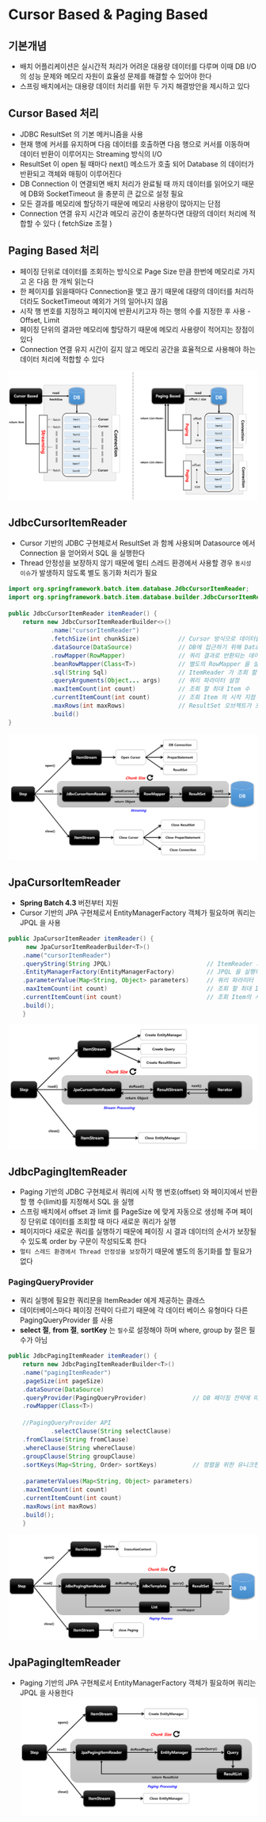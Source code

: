
# Cursor Based & Paging Based

## 기본개념

- 배치 어플리케이션은 실시간적 처리가 어려운 대용량 데이터를 다루며 이때 DB I/O 의 성능 문제와 메모리 자원이 효율성 문제를 해결할 수 있어야 한다
- 스프링 배치에서는 대용량 데이터 처리를 위한 두 가지 해결방안을 제시하고 있다

## Cursor Based 처리

- JDBC ResultSet 의 기본 메커니즘을 사용
- 현재 행에 커서를 유지하며 다음 데이터를 호출하면 다음 행으로 커서를 이동하며 데이터 반환이 이루어지는 Streaming 방식의 I/O
- ResultSet 이 open 될 때마다 next() 메소드가 호출 되어 Database 의 데이터가 반환되고 객체와 매핑이 이루어진다
- DB Connection 이 연결되면 배치 처리가 완료될 때 까지 데이터를 읽어오기 때문에 DB와 SocketTimeout 을 충분히 큰 값으로 설정 필요
- 모든 결과를 메모리에 할당하기 때문에 메모리 사용량이 많아지는 단점
- Connection 연결 유지 시간과 메모리 공간이 충분하다면 대량의 데이터 처리에 적합할 수 있다 ( fetchSize 조절 )

## Paging Based 처리

- 페이징 단위로 데이터를 조회하는 방식으로 Page Size 만큼 한번에 메모리로 가지고 온 다음 한 개씩 읽는다
- 한 페이지를 읽을때마다 Connection을 맺고 끊기 때문에 대량의 데이터를 처리하더라도 SocketTimeout 예외가 거의 일어나지 않음
- 시작 행 번호를 지정하고 페이지에 반환시키고자 하는 행의 수를 지정한 후 사용 - Offset, Limit
- 페이징 단위의 결과만 메모리에 할당하기 때문에 메모리 사용량이 적어지는 장점이 있다
- Connection 연결 유지 시간이 길지 않고 메모리 공간을 효율적으로 사용해야 하는 데이터 처리에 적합할 수 있다

![img_27.png](img_27.png)


## JdbcCursorItemReader

- Cursor 기반의 JDBC 구현체로서 ResultSet 과 함께 사용되며 Datasource 에서 Connection 을 얻어와서 SQL 을 실행한다
- Thread 안정성을 보장하지 않기 때문에 멀티 스레드 환경에서 사용할 경우 `동시성 이슈`가 발생하지 않도록 별도 동기화 처리가 필요

```java
import org.springframework.batch.item.database.JdbcCursorItemReader;
import org.springframework.batch.item.database.builder.JdbcCursorItemReaderBuilder;

public JdbcCursorItemReader itemReader() {
    return new JdbcCursorItemReaderBuilder<>()
            .name("cursorItemReader")           
            .fetchSize(int chunkSize)           // Cursor 방식으로 데이터를 가지고 올 때 한번에 메모리에 할당할 크기를 설정
            .dataSource(DataSource)             // DB에 접근하기 위해 Datasource 설정
            .rowMapper(RowMapper)               // 쿼리 결과로 반환되는 데이터와 객체를 매핑하기 위한 RowMapper 설정
            .beanRowMapper(Class<T>)            // 별도의 RowMapper 을 설정하지 않고 클래스 타입을 설정하면 자동으로 객체와 매핑
            .sql(String Sql)                    // ItemReader 가 조회 할 때 사용할 쿼리 문장 설정
            .queryArguments(Object... args)     // 쿼리 파라미터 설정
            .maxItemCount(int count)            // 조회 할 최대 Item 수
            .currentItemCount(int count)        // 조회 Item 의 시작 지점
            .maxRows(int maxRows)               // ResultSet 오브젝트가 포함 할 수 있는 최대 행 수 
            .build()
}

```

![img_28.png](img_28.png)


## JpaCursorItemReader

- **Spring Batch 4.3** 버전부터 지원
- Cursor 기반의 JPA 구현체로서 EntityManagerFactory 객체가 필요하며 쿼리는 JPQL 을 사용

```java
public JpaCursorItemReader itemReader() {
     new JpaCursorItemReaderBuilder<T>()
	.name("cursorItemReader")                       
 	.queryString(String JPQL)                           // ItemReader 가 조회 할 때 사용할 JPQL 문장 설정
	.EntityManagerFactory(EntityManagerFactory)         // JPQL 을 실행하는 EntityManager 를 생성하는 팩토리
	.parameterValue(Map<String, Object> parameters)     // 쿼리 파라미터 설정
	.maxItemCount(int count)                            // 조회 할 최대 Item 수
	.currentItemCount(int count)                        // 조회 Item의 시작 지점
	.build();
    }

```

![img_29.png](img_29.png)


## JdbcPagingItemReader

- Paging 기반의 JDBC 구현체로서 쿼리에 시작 행 번호(offset) 와 페이지에서 반환 할 행 수(limit)를 지정해서 SQL 을 실행
- 스프링 배치에서 offset 과 limit 를 PageSize 에 맞게 자동으로 생성해 주며 페이징 단위로 데이터를 조회할 때 마다 새로운 쿼리가 실행
- 페이지마다 새로운 쿼리를 실행하기 때문에 페이징 시 결과 데이터의 순서가 보장될 수 있도록 order by 구문이 작성되도록 한다
- `멀티 스레드 환경에서 Thread 안정성을 보장`하기 때문에 별도의 동기화를 할 필요가 없다

### PagingQueryProvider

- 쿼리 실행에 필요한 쿼리문을 ItemReader 에게 제공하는 클래스
- 데이터베이스마다 페이징 전략이 다르기 때문에 각 데이터 베이스 유형마다 다른 PagingQueryProvider 를 사용
- **select 절**, **from 절**, **sortKey** 는 `필수`로 설정해야 하며 where, group by 절은 필수가 아님

```java
public JdbcPagingItemReader itemReader() {
    return new JdbcPagingItemReaderBuilder<T>()
	.name("pagingItemReader")
 	.pageSize(int pageSize)		
	.dataSource(DataSource)
	.queryProvider(PagingQueryProvider)             // DB 페이징 전략에 따른 PagingQueryProvider 설정
	.rowMapper(Class<T>)
            
	//PagingQueryProvider API
            .selectClause(String selectClause)
	.fromClause(String fromClause)
	.whereClause(String whereClause)
	.groupClause(String groupClause)
	.sortKeys(Map<String, Order> sortKeys)          // 정렬을 위한 유니크한 키 설정
            
	.parameterValues(Map<String, Object> parameters)
	.maxItemCount(int count)
	.currentItemCount(int count)
	.maxRows(int maxRows)
	.build();
    }
```
![img_30.png](img_30.png)

## JpaPagingItemReader

- Paging 기반의 JPA 구현체로서 EntityManagerFactory 객체가 필요하며 쿼리는 JPQL 을 사용한다
![img_31.png](img_31.png)

